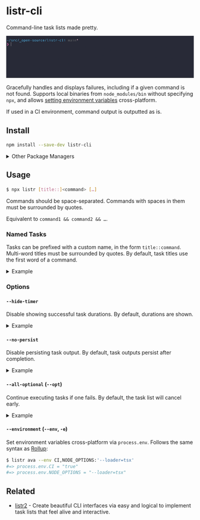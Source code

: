 # listr-cli

Command-line task lists made pretty.

<p align="center"><img src="media/demo.gif"></p>

Gracefully handles and displays failures, including if a given command is not found. Supports local binaries from `node_modules/bin` without specifying `npx`, and allows [setting environment variables](#environment---env--e) cross-platform.

If used in a CI environment, command output is outputted as is.

## Install

```sh
npm install --save-dev listr-cli
```

<details>
<summary>Other Package Managers</summary>

```sh
yarn add --dev listr-cli
```
</details>

## Usage

```sh
$ npx listr [title::]<command> […]
```

Commands should be space-separated. Commands with spaces in them must be surrounded by quotes.

Equivalent to `command1 && command2 && …`.

### Named Tasks

Tasks can be prefixed with a custom name, in the form `title::command`. Multi-word titles must be surrounded by quotes. By default, task titles use the first word of a command.

<details>
<summary>Example</summary>

```sh
$ listr 'lint::xo --fix' tsd
✔ lint [5s]
✔ tsd [2s]
```

</details>

### Options

#### `--hide-timer`

Disable showing successful task durations. By default, durations are shown.

<details>
<summary>Example</summary>

```sh
$ npx listr xo tsd --hide-timer
✔ xo
✔ tsd
```

</details>

#### `--no-persist`

Disable persisting task output. By default, task outputs persist after completion.

<details>
<summary>Example</summary>

```sh
$ npx listr xo ava --no-persist
✔ xo [2s]
⠼ ava
  › ✔ cli › main
```

</details>

#### `--all-optional` (`--opt`)

Continue executing tasks if one fails. By default, the task list will cancel early.

<details>
<summary>Example</summary>

```sh
$ listr xo 'ava --tap | node parse.js' tsd --all-optional
✔ xo [2s]
✖ ava
  › Passed: 10, Failed: 2
✔ tsd [2s]
```

</details>

#### `--environment` (`--env`, `-e`)

Set environment variables cross-platform via `process.env`. Follows the same syntax as [Rollup](https://rollupjs.org/command-line-interface/#environment-values):

```sh
$ listr ava --env CI,NODE_OPTIONS:'--loader=tsx'
#=> process.env.CI = "true"
#=> process.env.NODE_OPTIONS = "--loader=tsx"
```

## Related

- [listr2](https://github.com/cenk1cenk2/listr2) - Create beautiful CLI interfaces via easy and logical to implement task lists that feel alive and interactive.

